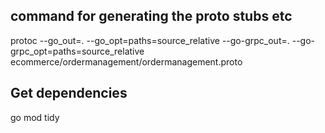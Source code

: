 ## command for generating the proto stubs etc

protoc --go_out=. --go_opt=paths=source_relative --go-grpc_out=. --go-grpc_opt=paths=source_relative ecommerce/ordermanagement/ordermanagement.proto

## Get dependencies

go mod tidy


